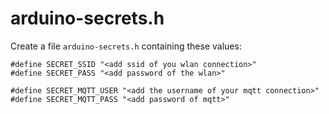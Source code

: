 # arduino-secrets.h

Create a file `arduino-secrets.h` containing these values:

```
#define SECRET_SSID "<add ssid of you wlan connection>"
#define SECRET_PASS "<add password of the wlan>"

#define SECRET_MQTT_USER "<add the username of your mqtt connection>"
#define SECRET_MQTT_PASS "<add password of mqtt>"
```